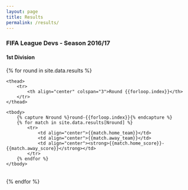 ```yaml
---
layout: page
title: Results
permalink: /results/
---
```


<style type="text/css">

    .table {
        border-spacing: 0;
    }

    .table thead th {
        padding: 5px;
        font-weight: 500;
        background-color: #000000;
        color: #ffffff;
    }

    .table tbody tr {
        background-color: #eee;
    }

    .table tbody tr:hover {
        background-color: #e4e4e4;
    } 

    .table tbody td {
        padding: 7px 5px;
        border-bottom: 1px solid #ffffff;
        font-size: 14px;
    }

</style>


<h3>FIFA League Devs - Season 2016/17</h3>

<h4>1st Division</h4> 

{% for round in site.data.results %}

<table width="100%" class="table">

    <thead>
        <tr>
            <th align="center" colspan="3">Round {{forloop.index}}</th>
        </tr>
    </thead>

    <tbody>
        {% capture Nround %}round-{{forloop.index}}{% endcapture %}
        {% for match in site.data.results[Nround] %}
            <tr>
                <td align="center">{{match.home_team}}</td>
                <td align="center">{{match.away_team}}</td>
                <td align="center"><strong>{{match.home_score}}-{{match.away_score}}</strong></td>
            </tr>
        {% endfor %}
    </tbody>

</table>
    
{% endfor %}